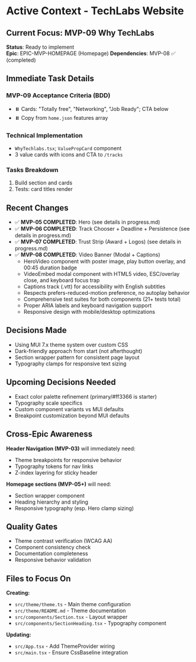 # Active Context - TechLabs Website

## Current Focus: MVP-09 Why TechLabs

**Status**: Ready to implement  
**Epic**: EPIC-MVP-HOMEPAGE (Homepage)
**Dependencies**: MVP-08 ✅ (completed)

## Immediate Task Details

### MVP-09 Acceptance Criteria (BDD)
- ⏸️ Cards: "Totally free", "Networking", "Job Ready"; CTA below
- ⏸️ Copy from `home.json` features array

### Technical Implementation
- `WhyTechlabs.tsx`; `ValuePropCard` component
- 3 value cards with icons and CTA to `/tracks`

### Tasks Breakdown
1. Build section and cards
2. Tests: card titles render

## Recent Changes

- ✅ **MVP-05 COMPLETED**: Hero (see details in progress.md)
- ✅ **MVP-06 COMPLETED**: Track Chooser + Deadline + Persistence (see details in progress.md)
- ✅ **MVP-07 COMPLETED**: Trust Strip (Award + Logos) (see details in progress.md)
- ✅ **MVP-08 COMPLETED**: Video Banner (Modal + Captions)
  - HeroVideo component with poster image, play button overlay, and 00:45 duration badge
  - VideoEmbed modal component with HTML5 video, ESC/overlay close, and keyboard focus trap
  - Captions track (.vtt) for accessibility with English subtitles
  - Respects prefers-reduced-motion preference, no autoplay behavior
  - Comprehensive test suites for both components (21+ tests total)
  - Proper ARIA labels and keyboard navigation support
  - Responsive design with mobile/desktop optimizations

## Decisions Made

- Using MUI 7.x theme system over custom CSS
- Dark-friendly approach from start (not afterthought)
- Section wrapper pattern for consistent page layout
- Typography clamps for responsive text sizing

## Upcoming Decisions Needed

- Exact color palette refinement (primary/#ff3366 is starter)
- Typography scale specifics  
- Custom component variants vs MUI defaults
- Breakpoint customization beyond MUI defaults

## Cross-Epic Awareness

**Header Navigation (MVP-03)** will immediately need:
- Theme breakpoints for responsive behavior
- Typography tokens for nav links
- Z-index layering for sticky header

**Homepage sections (MVP-05+)** will need:
- Section wrapper component
- Heading hierarchy and styling
- Responsive typography (esp. Hero clamp sizing)

## Quality Gates

- Theme contrast verification (WCAG AA)
- Component consistency check
- Documentation completeness
- Responsive behavior validation

## Files to Focus On

**Creating:**
- `src/theme/theme.ts` - Main theme configuration
- `src/theme/README.md` - Theme documentation  
- `src/components/Section.tsx` - Layout wrapper
- `src/components/SectionHeading.tsx` - Typography component

**Updating:**
- `src/App.tsx` - Add ThemeProvider wiring
- `src/main.tsx` - Ensure CssBaseline integration
